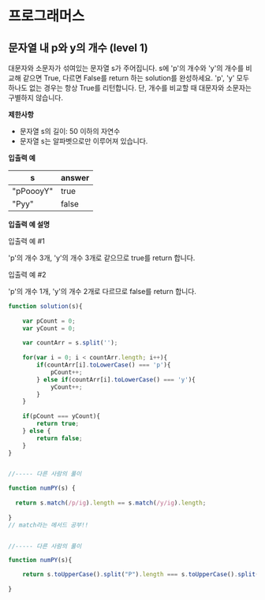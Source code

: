 # 프로그래머스



## 문자열 내 p와 y의 개수 (level 1)

대문자와 소문자가 섞여있는 문자열 s가 주어집니다. s에 'p'의 개수와 'y'의 개수를 비교해 같으면 True, 다르면 False를 return 하는 solution를 완성하세요. 'p', 'y' 모두 하나도 없는 경우는 항상 True를 리턴합니다. 단, 개수를 비교할 때 대문자와 소문자는 구별하지 않습니다.



**제한사항**

* 문자열 s의 길이: 50 이하의 자연수
* 문자열 s는 알파벳으로만 이루어져 있습니다.



**입출력 예**

| s         | answer |
| --------- | ------ |
| "pPoooyY" | true   |
| "Pyy"     | false  |



**입출력 예 설명**



입출력 예 #1

'p'의 개수 3개, 'y'의 개수 3개로 같으므로 true를 return 합니다.



입출력 예 #2

'p'의 개수 1개, 'y'의 개수 2개로 다르므로 false를 return 합니다.



```javascript
function solution(s){
    
    var pCount = 0;
    var yCount = 0;
    
    var countArr = s.split('');
    
    for(var i = 0; i < countArr.length; i++){
        if(countArr[i].toLowerCase() === 'p'){
            pCount++;
        } else if(countArr[i].toLowerCase() === 'y'){
            yCount++;
        }
    }
    
    if(pCount === yCount){
        return true;
    } else {
        return false;
    }
}


//----- 다른 사람의 풀이

function numPY(s) {
    
  return s.match(/p/ig).length == s.match(/y/ig).length;
    
}
// match라는 메서드 공부!!


//----- 다른 사람의 풀이

function numPY(s){

    return s.toUpperCase().split("P").length === s.toUpperCase().split("Y").length;
    
}
```

